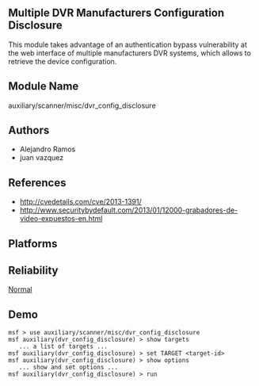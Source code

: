 ## Multiple DVR Manufacturers Configuration Disclosure

This module takes advantage of an authentication bypass 
vulnerability at the web interface of multiple manufacturers 
DVR systems, which allows to retrieve the device 
configuration.


## Module Name
auxiliary/scanner/misc/dvr_config_disclosure

## Authors
* Alejandro Ramos
* juan vazquez


## References
* http://cvedetails.com/cve/2013-1391/
* http://www.securitybydefault.com/2013/01/12000-grabadores-de-video-expuestos-en.html




## Platforms


## Reliability
[Normal](https://github.com/rapid7/metasploit-framework/wiki/Exploit-Ranking)

## Demo

```
msf > use auxiliary/scanner/misc/dvr_config_disclosure
msf auxiliary(dvr_config_disclosure) > show targets
   ... a list of targets ...
msf auxiliary(dvr_config_disclosure) > set TARGET <target-id>
msf auxiliary(dvr_config_disclosure) > show options
   ... show and set options ...
msf auxiliary(dvr_config_disclosure) > run
```
    
    